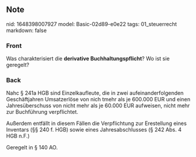 ## Note
nid: 1648398007927
model: Basic-02d89-e0e22
tags: 01_steuerrecht
markdown: false

### Front
Was charakterisiert die <b>derivative Buchhaltungspflicht</b>? Wo
ist sie geregelt?

### Back
Nahc § 241a HGB sind Einzelkaufleute, die in zwei aufeinanderfolgenden Geschäftjahren Umsatzerlöse von nich tmehr als je 600.000 EUR und einen Jahresüberschuss von nicht mehr als je 60.000 EUR aufweisen, nicht mehr zur Buchführung verpflichtet.

Außerdem entfällt in diesem Fällen die Verpflichtung zur Erestellung eines Inventars (§§ 240 f. HGB) sowie eines Jahresabschlusses (§ 242 Abs. 4 HGB n.F.)

Geregelt in § 140 AO.
